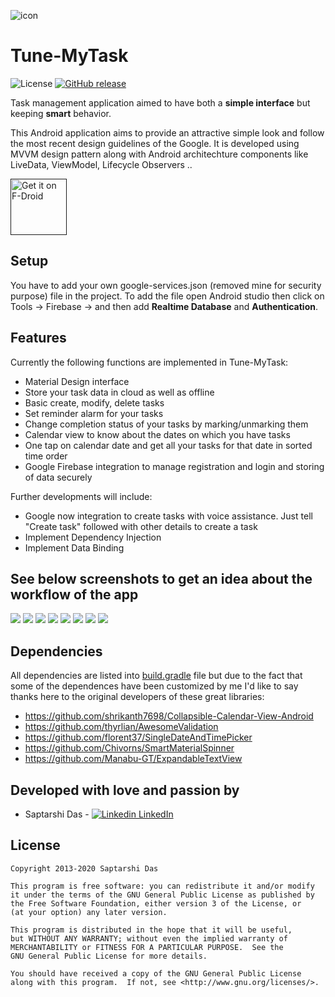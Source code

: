 ![icon](assets/ic_app_logo.svg)

Tune-MyTask
==========

![License](https://img.shields.io/badge/License-GPLv3-red.svg)
[![GitHub release](https://img.shields.io/github/v/release/saptarshidash/Tune-MyTask)](https://github.com/saptarshidash/Tune-MyTask/releases/tag/)

Task management application aimed to have both a <b>simple interface</b> but keeping <b>smart</b> behavior.

This Android application aims to provide an attractive simple look and follow the most recent design guidelines of the Google. It is developed using 
MVVM design pattern along with Android architechture components like LiveData, ViewModel, Lifecycle Observers ..

<a href="" target="_blank">
<img src="https://f-droid.org/badge/get-it-on.png" alt="Get it on F-Droid" height="90"/></a>

## Setup 
You have to add your own google-services.json (removed mine for security purpose) file in the project. To add the file open Android studio then
click on Tools -> Firebase -> and then add <b>Realtime Database</b> and <b>Authentication</b>.

## Features

Currently the following functions are implemented in Tune-MyTask:

* Material Design interface
* Store your task data in cloud as well as offline
* Basic create, modify, delete tasks
* Set reminder alarm for your tasks
* Change completion status of your tasks by marking/unmarking them
* Calendar view to know about the dates on which you have tasks
* One tap on calendar date and get all your tasks for that date in sorted time order
* Google Firebase integration to manage registration and login and storing of data securely

Further developments will include:
* Google now integration to create tasks with voice assistance. Just tell "Create task" followed
with other details to create a task
* Implement Dependency Injection
* Implement Data Binding

## See below <b>screenshots</b> to get an idea about the workflow of the app<br>

![](https://github.com/saptarshidash/Tune-MyTask/blob/master/assets/registration_screen.svg)
![](https://github.com/saptarshidash/Tune-MyTask/blob/master/assets/login_scr.svg)
![](https://github.com/saptarshidash/Tune-MyTask/blob/master/assets/home_scr1.svg)
![](https://github.com/saptarshidash/Tune-MyTask/blob/master/assets/home_scr2.svg)
![](https://github.com/saptarshidash/Tune-MyTask/blob/master/assets/home_scr3.svg)
![](https://github.com/saptarshidash/Tune-MyTask/blob/master/assets/crud1.svg)
![](https://github.com/saptarshidash/Tune-MyTask/blob/master/assets/crud2.svg)
![](https://github.com/saptarshidash/Tune-MyTask/blob/master/assets/crud3.svg)

## Dependencies

All dependencies are listed into [build.gradle](https://github.com/saptarshidash/Tune-MyTask/blob/master/app/build.gradle) file but due to the fact that some of the dependences have been customized by me I'd like to say thanks here to the original developers of these great libraries:

* https://github.com/shrikanth7698/Collapsible-Calendar-View-Android
* https://github.com/thyrlian/AwesomeValidation
* https://github.com/florent37/SingleDateAndTimePicker
* https://github.com/Chivorns/SmartMaterialSpinner
* https://github.com/Manabu-GT/ExpandableTextView

## Developed with love and passion by


* Saptarshi Das - [![Linkedin](https://i.stack.imgur.com/gVE0j.png) LinkedIn](https://www.linkedin.com/)

## License


    Copyright 2013-2020 Saptarshi Das
    
    This program is free software: you can redistribute it and/or modify
    it under the terms of the GNU General Public License as published by
    the Free Software Foundation, either version 3 of the License, or
    (at your option) any later version.
    
    This program is distributed in the hope that it will be useful,
    but WITHOUT ANY WARRANTY; without even the implied warranty of
    MERCHANTABILITY or FITNESS FOR A PARTICULAR PURPOSE.  See the
    GNU General Public License for more details.
    
    You should have received a copy of the GNU General Public License
    along with this program.  If not, see <http://www.gnu.org/licenses/>.
